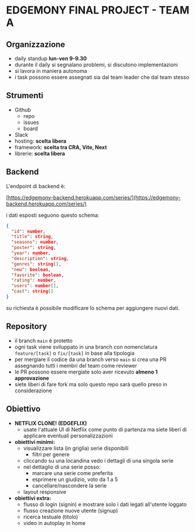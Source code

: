# EDGEMONY FINAL PROJECT - TEAM A

## Organizzazione

- daily standup **lun-ven 9-9.30**
- durante il daily si segnalano problemi, si discutono implementazioni
- si lavora in maniera autonoma
- i task possono essere assegnati sia dal team leader che dal team stesso

## Strumenti

- Github
  - repo
  - issues
  - board
- Slack
- hosting: **scelta libera**
- framework: **scelta tra CRA, Vite, Next**
- librerie: **scelta libera**

## Backend

L'endpoint di backend è:

[https://edgemony-backend.herokuapp.com/series/](https://edgemony-backend.herokuapp.com/series/)

i dati esposti seguono questo schema:

```json
{
  "id": number,
  "title": string,
  "seasons": number,
  "poster": string,
  "year": number,
  "description": string,
  "genres": string[],
  "new": boolean,
  "favorite": boolean,
  "rating": number,
  "users": number[],
  "cast": string[]
}
```

su richiesta è possibile modificare lo schema per aggiungere nuovi dati.

## Repository

- il branch `main` è protetto
- ogni task viene sviluppato in una branch con nomenclatura `feature/[task]` o `fix/[task]` in base alla tipologia
- per mergiare il codice da una branch verso `main` si crea una PR assegnando tutti i membri del team come reviewer
- le PR possono essere mergiate solo aver ricevuto **almeno 1 approvazione**
- siete liberi di fare fork ma solo questo repo sarà quello preso in considerazione

## Obiettivo

- **NETFLIX CLONE! (EDGEFLIX)**
  - usate l'attuale UI di Netflix come punto di partenza ma siete liberi di applicare eventuali personalizzazioni
- **obiettivi minimi:**
  - visualizzare lista (in griglia) serie disponibili
    - filtri per genere
  - cliccando su una locandina vedo i dettagli di una singola serie
  - nel dettaglio di una serie posso:
    - marcare una serie come preferita
    - esprimere un giudizio, voto da 1 a 5
    - cancellare/nascondere la serie
  - layout responsive
- **obiettivi extra:**
  - flusso di login (signin) e mostrare solo i dati legati all'utente loggato
  - flusso creazione nuove utente (signup)
  - ricerca testuale (titolo)
  - video in autoplay in home
